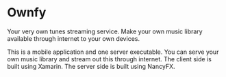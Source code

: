 # Ownfy

Your very own tunes streaming service. Make your own music library available through internet to your own devices.

This is a mobile application and one server executable.
You can serve your own music library and stream out this through internet.
The client side is built using Xamarin.
The server side is built using NancyFX.
